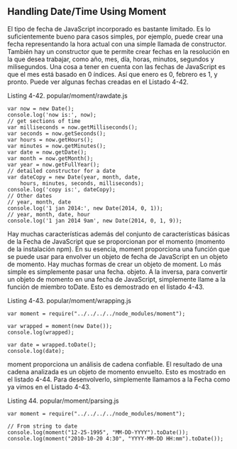 ## Handling Date/Time Using Moment

El tipo de fecha de JavaScript incorporado es bastante limitado. 
Es lo suficientemente bueno para casos simples, por ejemplo, puede crear una fecha
representando la hora actual con una simple llamada de constructor. 
También hay un constructor que te permite crear fechas en
la resolución en la que desea trabajar, como año, mes, 
día, horas, minutos, segundos y milisegundos.
Una cosa a tener en cuenta con las fechas de JavaScript es 
que el mes está basado en 0 índices. Así que enero es 0, febrero es 1, y
pronto. Puede ver algunas fechas creadas en el Listado 4-42.

Listing 4-42. popular/moment/rawdate.js

```
var now = new Date();
console.log('now is:', now);
// get sections of time
var milliseconds = now.getMilliseconds();
var seconds = now.getSeconds();
var hours = now.getHours();
var minutes = now.getMinutes();
var date = now.getDate();
var month = now.getMonth();
var year = now.getFullYear();
// detailed constructor for a date
var dateCopy = new Date(year, month, date,
    hours, minutes, seconds, milliseconds);
console.log('copy is:', dateCopy);
// Other dates
// year, month, date
console.log('1 jan 2014:', new Date(2014, 0, 1));
// year, month, date, hour
console.log('1 jan 2014 9am', new Date(2014, 0, 1, 9));

```

Hay muchas características además del conjunto de características 
básicas de la Fecha de JavaScript que se proporcionan por el momento
(momento de la instalación npm). En su esencia, moment proporciona 
una función que se puede usar para envolver un objeto de fecha de JavaScript
en un objeto de momento. Hay muchas formas de crear un objeto de moment. 
Lo más simple es simplemente pasar una fecha.
objeto. A la inversa, para convertir un objeto de momento en una fecha de JavaScript, 
simplemente llame a la función de miembro toDate. Esto es
demostrado en el listado 4-43.

Listing 4-43. popular/moment/wrapping.js

```
var moment = require("../../../../node_modules/moment");

var wrapped = moment(new Date());
console.log(wrapped);

var date = wrapped.toDate();
console.log(date);

```

moment proporciona un análisis de cadena confiable. 
El resultado de una cadena analizada es un objeto de momento envuelto. Esto es mostrado
en el listado 4-44. Para desenvolverlo, simplemente llamamos a la Fecha como ya vimos en el Listado 4-43.

Listing 44. popular/moment/parsing.js
```
var moment = require("../../../../node_modules/moment");

// From string to date
console.log(moment("12-25-1995", "MM-DD-YYYY").toDate());
console.log(moment("2010-10-20 4:30", "YYYY-MM-DD HH:mm").toDate());
```


